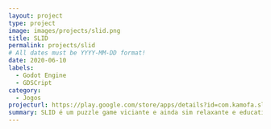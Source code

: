 ```yaml
---
layout: project
type: project
image: images/projects/slid.png
title: SLID
permalink: projects/slid
# All dates must be YYYY-MM-DD format!
date: 2020-06-10
labels:
  - Godot Engine
  - GDSCript
category:
  - Jogos
projecturl: https://play.google.com/store/apps/details?id=com.kamofa.slid
summary: SLID é um puzzle game viciante e ainda sim relaxante e educativo, onde o objetivo principal é formar palavras com as letras existentes no tabuleiro, ganhando pontos e aprendendo novos vocábulos e suas definições com cada movimento.
---
```

